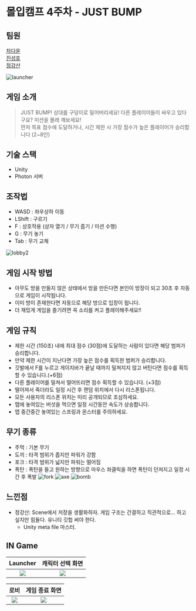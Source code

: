 # 몰입캠프 4주차 - JUST BUMP

## 팀원

[차다윤](https://github.com/dycha0430)  
[진성호](https://github.com/SeonghoJin)  
[정강산](https://github.com/Sanu7D0)

![launcher](https://user-images.githubusercontent.com/68413811/151113328-dec5ed6a-1286-454d-9e5b-134df1d75483.gif)


## 게임 소개
> JUST BUMP! 상대를 구덩이로 밀어버리세요! 다른 플레이어들이 싸우고 있다구요? 미션을 몰래 깨보세요!   
>    먼저 목표 점수에 도달하거나, 시간 제한 시 가장 점수가 높은 플레이어가 승리합니다 (2~8인)

## 기술 스택
- Unity 
- Photon 서버

## 조작법

- WASD : 좌우상하 이동
- LShift : 구르기
- F : 상호작용 (상자 열기 / 무기 줍기 / 미션 수행)
- G : 무기 놓기
- Tab : 무기 교체

![lobby2](https://user-images.githubusercontent.com/68413811/151116427-0b75c0c2-893f-4b9b-b37b-3c818399625f.gif)


## 게임 시작 방법

- 아무도 방을 만들지 않은 상태에서 방을 만든다면 본인이 방장이 되고 30초 후 자동으로 게임이 시작됩니다.
- 이미 방이 존재한다면 자동으로 해당 방으로 입장이 됩니다.
- 더 재밌게 게임을 즐기려면 꼭 소리를 켜고 플레이해주세요!!

## 게임 규칙

- 제한 시간 (150초) 내에 최대 점수 (30점)에 도달하는 사람이 있다면 해당 범퍼가 승리합니다.
- 만약 제한 시간이 지난다면 가장 높은 점수를 획득한 범퍼가 승리합니다.
- 깃발에서 F를 누르고 게이지바가 끝날 때까지 밀쳐지지 않고 버틴다면 점수를 획득할 수 있습니다.(+6점)
- 다른 플레이어를 밀쳐서 떨어뜨리면 점수 획득할 수 있습니다. (+3점)
- 떨어져서 죽더라도 일정 시간 후 랜덤 위치에서 다시 리스폰됩니다.
- 모든 사용자의 리스폰 위치는 미리 공개되므로 조심하세요.
- 맵에 놓여있는 버섯을 먹으면 일정 시간동안 속도가 상승합니다.
- 맵 중간중간 놓여있는 스프링과 몬스터를 주의하세요.

## 무기 종류

- 주먹 : 기본 무기
- 도끼 : 타격 범위가 좁지만 파워가 강함
- 포크 : 타격 범위가 넓지만 파워는 떨어짐
- 폭탄 : 폭탄을 들고 원하는 방향으로 마우스 좌클릭을 하면 폭탄이 던져지고 일정 시간 후 폭발
![fork](https://user-images.githubusercontent.com/68413811/151116465-4861a40d-1ebe-41b4-892b-e495aed9b1b7.gif)
![axe](https://user-images.githubusercontent.com/68413811/151116471-5a839b7a-0e10-4297-8af0-2a70be4c78d2.gif)
![bomb](https://user-images.githubusercontent.com/68413811/151116493-c2537ce0-1974-47bd-a5ea-366d89fae452.gif)


## 느낀점
- 정강산: Scene에서 저장을 생활화하자. 게임 구조는 간결하고 직관적으로... 하고 싶지만 힘들다. 유니티 깃헙 써야 한다. 
  -  Unity meta file 마스터.
 
## IN Game


Launcher            |  캐릭터 선택 화면             
:-------------------------:|:-------------------------:
<image src="./images/Launcher.png">  |  <image src="./images/Lobby.png">


 
로비             |  게임 종료 화면             
:-------------------------:|:-------------------------:
<image src="./images/Lobby_Wait_Fight.png">  |  <image src="./images/winner.png">


